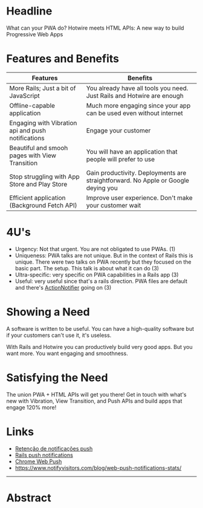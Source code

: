 # Headline

What can your PWA do?
Hotwire meets HTML APIs: A new way to build Progressive Web Apps

# Features and Benefits

| Features | Benefits |
| --- | --- |
| More Rails; Just a bit of JavaScript | You already have all tools you need. Just Rails and Hotwire are enough |
| Offline-capable application | Much more engaging since your app can be used even without internet |
| Engaging with Vibration api and push notifications | Engage your customer |
| Beautiful and smooh pages with View Transition | You will have an application that people will prefer to use |
| Stop struggling with App Store and Play Store | Gain productivity. Deployments are straightforward. No Apple or Google deying you |
| Efficient application (Background Fetch API) | Improve user experience. Don't make your customer wait |

# 4U's

- Urgency: Not that urgent. You are not obligated to use PWAs. (1)
- Uniqueness: PWA talks are not unique. But in the context of Rails this is unique. There were two talks on PWA recently but they focused on the basic part. The setup. This talk is about what it can do (3)
- Ultra-specific: very specific on PWA capabilities in a Rails app (3)
- Useful: very useful since that's a rails direction. PWA files are default and there's [ActionNotifier](https://github.com/rails/rails/issues/50454) going on (3)

# Showing a Need

A software is written to be useful. You can have a high-quality software but if your customers can't use it, it's useless.

With Rails and Hotwire you can productively build very good apps. But you want more. You want engaging and smoothness.

# Satisfying the Need

The union PWA + HTML APIs will get you there! Get in touch with what's new with Vibration, View Transition, and Push
APIs and build apps that engage 120% more!

# Links

- [Retenção de notificações push](https://www.mobiloud.com/blog/push-notification-statistics#push-notification-retention-statistics)
- [Rails push notifications](https://joyofrails.com/articles/web-push-notifications-from-rails)
- [Chrome Web Push](https://developer.chrome.com/docs/extensions/how-to/integrate/web-push)
- https://www.notifyvisitors.com/blog/web-push-notifications-stats/

---

# Abstract
